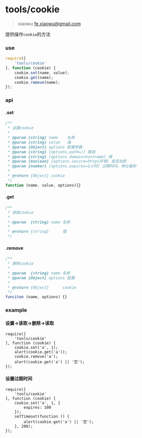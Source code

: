 # tools/cookie

> xiaowu <fe.xiaowu@gmail.com>

提供操作`cookie`的方法

### use

```js
require([
    'tools/cookie'
], function (cookie) {
    cookie.set(name, value);
    cookie.get(name);
    cookie.remove(name);
});
```

### api

#### .set

```js
/**
 * 设置cookie
 *
 * @param {string} name    名称
 * @param {string} value   值
 * @param {Object} options 配置参数
 * @param {string} [options.path=/] 路径
 * @param {string} [options.domain=hostname] 域
 * @param {boolean} [options.secure=https环境] 是否加密
 * @param {number} [options.expires=1小时] 过期时间，单位毫秒
 *
 * @return {Object} cookie
 */
function (name, value, options){}
```

#### .get

```js
/**
 * 获取cookie
 *
 * @param  {string} name 名称
 *
 * @return {string}      值
 */
```

#### .remove

```js
/**
 * 删除cookie
 *
 * @param  {string} name 名称
 * @param {Object} options 配置
 *
 * @return {Object}      cookie
 */
funciton (name, options) {}
```

### example

#### 设置->读取->删除->读取

```runjs
require([
    'tools/cookie'
], function (cookie) {
    cookie.set('a', 1);
    alert(cookie.get('a'));
    cookie.remove('a');
    alert(cookie.get('a') || '空');
});
```


#### 设置过期时间

```runjs
require([
    'tools/cookie'
], function (cookie) {
    cookie.set('a', 1, {
        expires: 100
    });
    setTimeout(function () {
        alert(cookie.get('a') || '空');
    }, 200);
});
```
